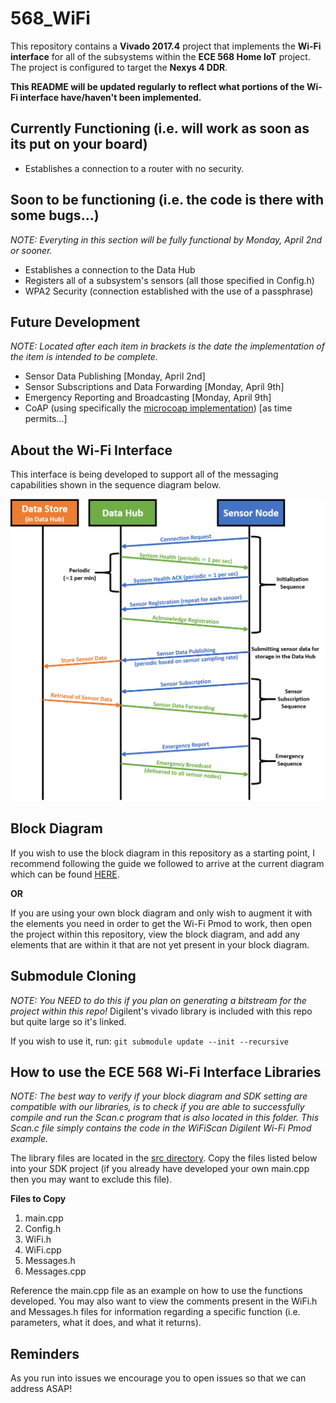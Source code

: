 # 568_WiFi
This repository contains a **Vivado 2017.4** project that implements the **Wi-Fi interface** for all of the subsystems within the **ECE 568 Home IoT** project. The project is configured to target the **Nexys 4 DDR**.

**This README will be updated regularly to reflect what portions of the Wi-Fi interface have/haven't been implemented.**

## Currently Functioning (i.e. will work as soon as its put on your board)
- Establishes a connection to a router with no security.

## Soon to be functioning (i.e. the code is there with some bugs...)
*NOTE: Everyting in this section will be fully functional by Monday, April 2nd or sooner.*
- Establishes a connection to the Data Hub
- Registers all of a subsystem's sensors (all those specified in Config.h)
- WPA2 Security (connection established with the use of a passphrase)

## Future Development
*NOTE: Located after each item in brackets is the date the implementation of the item is intended to be complete.*
- Sensor Data Publishing                      [Monday, April 2nd]
- Sensor Subscriptions and Data Forwarding    [Monday, April 9th]
- Emergency Reporting and Broadcasting        [Monday, April 9th]
- CoAP (using specifically the [microcoap implementation](https://github.com/1248/microcoap)) [as time permits...]

## About the Wi-Fi Interface
This interface is being developed to support all of the messaging capabilities shown in the sequence diagram below.

![Sequence Diagram](/ReadMeImages/SequenceDiagram.png)

## Block Diagram
If you wish to use the block diagram in this repository as a starting point, I recommend following the guide we followed to arrive at the current diagram which can be found [HERE](https://www.youtube.com/watch?v=KTeTMv3oiPw&t=5s).

**OR**

If you are using your own block diagram and only wish to augment it with the elements you need in order to get the Wi-Fi Pmod to work, then open the project within this repository, view the block diagram, and add any elements that are within it that are not yet present in your block diagram.

## Submodule Cloning 
*NOTE: You NEED to do this if you plan on generating a bitstream for the project within this repo!*
Digilent's vivado library is included with this repo but quite large so it's linked.

If you wish to use it, run:
`git submodule update --init --recursive`

## How to use the ECE 568 Wi-Fi Interface Libraries
*NOTE: The best way to verify if your block diagram and SDK setting are compatible with our libraries, is to check if you are able to successfully compile and run the Scan.c program that is also located in this folder. This Scan.c file simply contains the code in the WiFiScan Digilent Wi-Fi Pmod example.*

The library files are located in the [src directory](https://github.com/kalbergaria/568_WiFi/tree/master/DataHub-Vivado/DataHub-Vivado.sdk/DataHub/src). Copy the files listed below into your SDK project (if you already have developed your own main.cpp then you may want to exclude this file). 

**Files to Copy**
1) main.cpp
2) Config.h
3) WiFi.h
4) WiFi.cpp
5) Messages.h
6) Messages.cpp

Reference the main.cpp file as an example on how to use the functions developed. You may also want to view the comments present in the WiFi.h and Messages.h files for information regarding a specific function (i.e. parameters, what it does, and what it returns).

## Reminders
As you run into issues we encourage you to open issues so that we can address ASAP!
